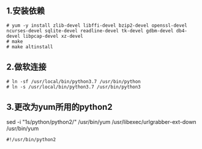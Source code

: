 ## 1.安装依赖
    # yum -y install zlib-devel libffi-devel bzip2-devel openssl-devel ncurses-devel sqlite-devel readline-devel tk-devel gdbm-devel db4-devel libpcap-devel xz-devel
    # make
    # make altinstall

## 2.做软连接
    # ln -sf /usr/local/bin/python3.7 /usr/bin/python
    # ln -s /usr/local/bin/python3.7 /usr/bin/python3

## 3.更改为yum所用的python2
sed -i "1s/python/python2/" /usr/bin/yum  /usr/libexec/urlgrabber-ext-down  /usr/bin/yum 

    #!/usr/bin/python2
